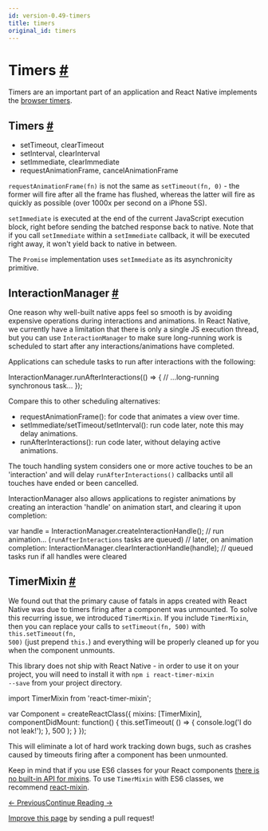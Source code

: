 ```yaml
---
id: version-0.49-timers
title: timers
original_id: timers
---
```

<a id="content"></a><h1><a class="anchor" name="timers"></a>Timers <a class="hash-link" href="docs/timers.html#timers">#</a></h1><div><p>Timers are an important part of an application and React Native implements the <a href="https://developer.mozilla.org/en-US/Add-ons/Code_snippets/Timers" target="_blank">browser timers</a>.</p><h2><a class="anchor" name="timers"></a>Timers <a class="hash-link" href="docs/timers.html#timers">#</a></h2><ul><li>setTimeout, clearTimeout</li><li>setInterval, clearInterval</li><li>setImmediate, clearImmediate</li><li>requestAnimationFrame, cancelAnimationFrame</li></ul><p><code>requestAnimationFrame(fn)</code> is not the same as <code>setTimeout(fn, 0)</code> - the former will fire after all the frame has flushed, whereas the latter will fire as quickly as possible (over 1000x per second on a iPhone 5S).</p><p><code>setImmediate</code> is executed at the end of the current JavaScript execution block, right before sending the batched response back to native. Note that if you call <code>setImmediate</code> within a <code>setImmediate</code> callback, it will be executed right away, it won't yield back to native in between.</p><p>The <code>Promise</code> implementation uses <code>setImmediate</code> as its asynchronicity primitive.</p><h2><a class="anchor" name="interactionmanager"></a>InteractionManager <a class="hash-link" href="docs/timers.html#interactionmanager">#</a></h2><p>One reason why well-built native apps feel so smooth is by avoiding expensive operations during interactions and animations. In React Native, we currently have a limitation that there is only a single JS execution thread, but you can use <code>InteractionManager</code> to make sure long-running work is scheduled to start after any interactions/animations have completed.</p><p>Applications can schedule tasks to run after interactions with the following:</p><div class="prism language-javascript">InteractionManager<span class="token punctuation">.</span><span class="token function">runAfterInteractions</span><span class="token punctuation">(</span><span class="token punctuation">(</span><span class="token punctuation">)</span> <span class="token operator">=&gt;</span> <span class="token punctuation">{</span>
  <span class="token comment" spellcheck="true"> // ...long-running synchronous task...
</span><span class="token punctuation">}</span><span class="token punctuation">)</span><span class="token punctuation">;</span></div><p>Compare this to other scheduling alternatives:</p><ul><li>requestAnimationFrame(): for code that animates a view over time.</li><li>setImmediate/setTimeout/setInterval(): run code later, note this may delay animations.</li><li>runAfterInteractions(): run code later, without delaying active animations.</li></ul><p>The touch handling system considers one or more active touches to be an 'interaction' and will delay <code>runAfterInteractions()</code> callbacks until all touches have ended or been cancelled.</p><p>InteractionManager also allows applications to register animations by creating an interaction 'handle' on animation start, and clearing it upon completion:</p><div class="prism language-javascript"><span class="token keyword">var</span> handle <span class="token operator">=</span> InteractionManager<span class="token punctuation">.</span><span class="token function">createInteractionHandle</span><span class="token punctuation">(</span><span class="token punctuation">)</span><span class="token punctuation">;</span><span class="token comment" spellcheck="true">
// run animation... (`runAfterInteractions` tasks are queued)
</span><span class="token comment" spellcheck="true">// later, on animation completion:
</span>InteractionManager<span class="token punctuation">.</span><span class="token function">clearInteractionHandle</span><span class="token punctuation">(</span>handle<span class="token punctuation">)</span><span class="token punctuation">;</span><span class="token comment" spellcheck="true">
// queued tasks run if all handles were cleared</span></div><h2><a class="anchor" name="timermixin"></a>TimerMixin <a class="hash-link" href="docs/timers.html#timermixin">#</a></h2><p>We found out that the primary cause of fatals in apps created with React Native was due to timers firing after a component was unmounted. To solve this recurring issue, we introduced <code>TimerMixin</code>. If you include <code>TimerMixin</code>, then you can replace your calls to <code>setTimeout(fn, 500)</code> with <code>this.setTimeout(fn, 500)</code> (just prepend <code>this.</code>) and everything will be properly cleaned up for you when the component unmounts.</p><p>This library does not ship with React Native - in order to use it on your project, you will need to install it with <code>npm i react-timer-mixin --save</code> from your project directory.</p><div class="prism language-javascript"><span class="token keyword">import</span> TimerMixin <span class="token keyword">from</span> <span class="token string">'react-timer-mixin'</span><span class="token punctuation">;</span>

<span class="token keyword">var</span> Component <span class="token operator">=</span> <span class="token function">createReactClass</span><span class="token punctuation">(</span><span class="token punctuation">{</span>
  mixins<span class="token punctuation">:</span> <span class="token punctuation">[</span>TimerMixin<span class="token punctuation">]</span><span class="token punctuation">,</span>
  componentDidMount<span class="token punctuation">:</span> <span class="token keyword">function</span><span class="token punctuation">(</span><span class="token punctuation">)</span> <span class="token punctuation">{</span>
    <span class="token keyword">this</span><span class="token punctuation">.</span><span class="token function">setTimeout</span><span class="token punctuation">(</span>
      <span class="token punctuation">(</span><span class="token punctuation">)</span> <span class="token operator">=&gt;</span> <span class="token punctuation">{</span> console<span class="token punctuation">.</span><span class="token function">log</span><span class="token punctuation">(</span><span class="token string">'I do not leak!'</span><span class="token punctuation">)</span><span class="token punctuation">;</span> <span class="token punctuation">}</span><span class="token punctuation">,</span>
      <span class="token number">500</span>
    <span class="token punctuation">)</span><span class="token punctuation">;</span>
  <span class="token punctuation">}</span>
<span class="token punctuation">}</span><span class="token punctuation">)</span><span class="token punctuation">;</span></div><p>This will eliminate a lot of hard work tracking down bugs, such as crashes caused by timeouts firing after a component has been unmounted.</p><p>Keep in mind that if you use ES6 classes for your React components <a href="https://facebook.github.io/react/blog/2015/01/27/react-v0.13.0-beta-1.html#mixins" target="_blank">there is no built-in API for mixins</a>. To use <code>TimerMixin</code> with ES6 classes, we recommend <a href="https://github.com/brigand/react-mixin" target="_blank">react-mixin</a>.</p></div><div class="docs-prevnext"><a class="docs-prev btn" href="docs/improvingux.html#content">← Previous</a><a class="docs-next btn" href="docs/debugging.html#content">Continue Reading →</a></div><p class="edit-page-block"><a target="_blank" href="https://github.com/facebook/react-native/blob/master/docs/Timers.md">Improve this page</a> by sending a pull request!</p>